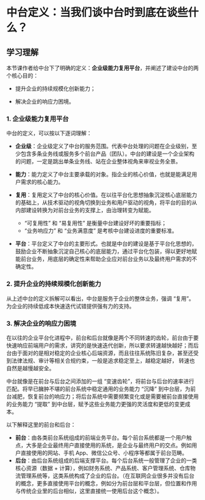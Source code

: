 # 中台定义：当我们谈中台时到底在谈些什么？

## 学习理解

本节课作者给中台下了明确的定义：**企业级能力复用平台**，并阐述了建设中台的两个核心目的：

- 提升企业的持续规模化创新能力；

- 解决企业的响应力困境。

### 1. 企业级能力复用平台

中台的定义，可以按以下逐词理解：

- **企业级**：企业级定义了中台的服务范围。代表中台处理的问题在企业级别，至少包含多条业务线或服务多个前台产品（团队）。中台的建设是一个企业架构的问题，一定是跳出单条业务线、站在企业整体视角来审视业务全景。

- **能力**：能力定义了中台主要承载的对象。指企业的核心价值，也就是能满足用户需求的核心能力。

- **复用**：复用定义了中台的核心价值。在以往平台化思想抽象沉淀核心底层能力的基础上，从技术驱动的视角切换到业务和用户驱动的视角，将平台的目的从内部建设转换为对前台业务的支撑上，由治理转变为赋能。

  - “可复用性” 和 “易复用性” 是衡量中台建设好坏的重要指标；
  - “业务响应力” 和 “业务满意度” 是考核中台建设进度的重要标准。

- **平台**：平台定义了中台的主要形式。也就是中台的建设是基于平台化思想的，鼓励企业不断抽象沉淀自己核心的底层能力，通过平台化包装，得以更好地赋能前台业务，用底层的确定性来帮助企业应对前台业务以及最终用户需求的不确定性。

### 2. 提升企业的持续规模化创新能力

从上述中台的定义拆解可以看出，中台是服务于企业的整体业务，强调 “复用”。为企业的持续低成本快速迭代试错提供强有力的支持。

### 3. 解决企业的响应力困境

在以往的企业平台化进程中，前台和后台就像是两个不同转速的齿轮，前台由于要快速响应前端用户的需求，讲究的是快速迭代创新，所以要求转速越快越好；而后台由于面对的是相对稳定的企业核心后端资源，而且往往系统陈旧复杂，甚至还受到法律法规、审计等相关合规约束，一般是追求稳定至上，越稳定越好， 转速也自然是越慢越安全。

中台就像是在前台与后台之间添加的⼀组 “变速齿轮”，将前台与后台的速率进行匹配。将早已臃肿不堪的前台系统中稳定通用的业务能力 “沉降” 到中台层，为前台减肥，恢复前台的响应力；将后台系统中需要频繁变化或是需要被前台直接使用的业务能力 “提取” 到中台层，赋予这些业务能力更强的灵活度和更低的变更成本。

以下解释这里的前台和后台：

- **前台**：由各类前台系统组成的前端业务平台。每个前台系统都是一个用户触点，大多是企业最终用户直接使用的系统，是企业与最终用户的交点。例如用户直接使用的网站、手机 App、微信公众号、小程序等都属于前台范畴。
- **后台**：由后台系统组成的后端支撑平台。每个后台系统一般管理了企业的一类核心资源（数据 + 计算），例如财务系统、产品系统、客户管理系统、仓库物流管理系统等，这类系统构成了企业的后台。（在互联网企业很多并没有后台的概念，更多直接使用平台的概念，例如分为前台层和平台层，但位置和作用与传统企业里的后台相似，这里直接统一使用后台这个概念）。
